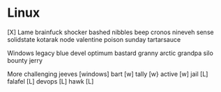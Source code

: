 # Linux
[X] Lame
brainfuck
shocker
bashed
nibbles
beep
cronos
nineveh
sense
solidstate
kotarak
node
valentine
poison
sunday
tartarsauce

Windows
legacy
blue
devel
optimum
bastard
granny
arctic
grandpa
silo
bounty
jerry

More challenging
jeeves [windows]
bart [w]
tally [w}
active [w]
jail [L]
falafel [L]
devops [L]
hawk [L]
